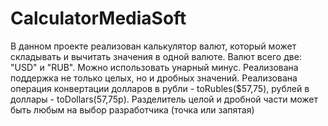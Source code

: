 # CalculatorMediaSoft
В данном проекте реализован калькулятор валют, который может складывать и вычитать значения в одной валюте. Валют всего две: "USD" и "RUB". Можно использовать унарный минус.
Реализована поддержка не только целых, но и дробных значений.
Реализована операция конвертации долларов в рубли - toRubles($57,75), рублей в доллары -
toDollars(57,75р). Разделитель целой и дробной части может быть любым на выбор
разработчика (точка или запятая)
